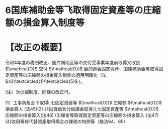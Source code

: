# 6国库補助金等飞取得固定資產等の庄縮额の損金算入制度等

# 【改正の概要】

令和4年度の税制改正、国库補助金等の交付受事業年度前取得又改良 $\\mathcal{O}$ 交付 $\\mathcal{O})$ 目的適合固定资産、国庫補助金等取得固定資産等の庄縮额の損金算入制度の適用明確化（法 $42\\textcircled{1}\\textcircled{5}$ )。

(注）次の縮制度、同樣の改正行。

(1）工事負担金下取得L七固定資産等 $\\mathcal{O})$ 庄縮额 $\\mathcal{O})$ 損金算人 (法45)(2) 非出資組合分赋課金取得儿七固定資產等 $\\mathcal{O})$ 庄縮额の損金算入(法46) (3)保金等取得固定資産等の庄縮额の損金算入 (法47)(4)收用等伴代替資產取得場合の課税の特例等（措法64、65)